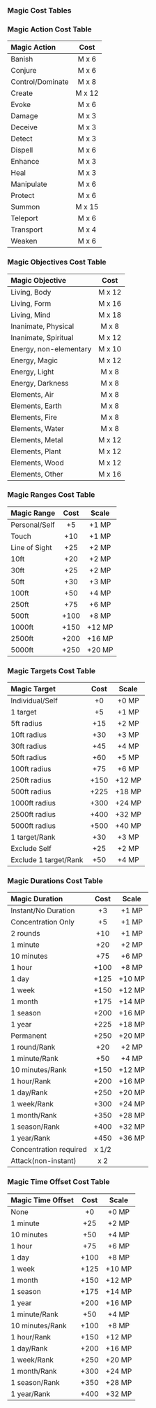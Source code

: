 ### Magic Cost Tables

### Magic Action Cost Table

| Magic Action  | Cost |
|:---------------|:--------:|
| Banish | M x 6 |
| Conjure | M x 6 |
| Control/Dominate | M x 8 |
| Create | M x 12 |
| Evoke | M x 6 |
| Damage | M x 3 |
| Deceive | M x 3 |
| Detect | M x 3 |
| Dispell | M x 6 |
| Enhance | M x 3 |
| Heal | M x 3 |
| Manipulate | M x 6 |
| Protect | M x 6 |
| Summon | M x 15 |
| Teleport | M x 6 |
| Transport | M x 4 |
| Weaken | M x 6 |


### Magic Objectives Cost Table

| Magic Objective  | Cost |
|:---------------|:--------:|
| Living, Body | M x 12 |
| Living, Form | M x 16 |
| Living, Mind | M x 18 |
| Inanimate, Physical | M x 8 |
| Inanimate, Spiritual | M x 12 |
| Energy, non-elementary | M x 10 |
| Energy, Magic | M x 12 |
| Energy, Light | M x 8 |
| Energy, Darkness | M x 8 |
| Elements, Air | M x 8 |
| Elements, Earth | M x 8 |
| Elements, Fire | M x 8 |
| Elements, Water | M x 8 |
| Elements, Metal | M x 12 |
| Elements, Plant | M x 12 |
| Elements, Wood | M x 12 |
| Elements, Other | M x 16 |


### Magic Ranges Cost Table

| Magic Range  | Cost | Scale |
|:---------------|:--------:|:--------:|
| Personal/Self | +5 | +1 MP |
| Touch | +10 | +1 MP |
| Line of Sight | +25 | +2 MP |
| 10ft | +20 | +2 MP |
| 30ft | +25 | +2 MP |
| 50ft | +30 | +3 MP |
| 100ft | +50 | +4 MP |
| 250ft | +75 | +6 MP |
| 500ft | +100 | +8 MP |
| 1000ft | +150 | +12 MP |
| 2500ft | +200 | +16 MP |
| 5000ft | +250 | +20 MP |


### Magic Targets Cost Table

| Magic Target  | Cost | Scale |
|:---------------|:--------:|:--------:|
| Individual/Self | +0 | +0 MP |
| 1 target | +5 | +1 MP |
| 5ft radius | +15 | +2 MP |
| 10ft radius | +30 | +3 MP |
| 30ft radius | +45 | +4 MP |
| 50ft radius | +60 | +5 MP |
| 100ft radius | +75 | +6 MP |
| 250ft radius | +150 | +12 MP |
| 500ft radius | +225 | +18 MP |
| 1000ft radius | +300 | +24 MP |
| 2500ft radius | +400 | +32 MP |
| 5000ft radius | +500 | +40 MP |
| 1 target/Rank | +30 | +3 MP |
| Exclude Self | +25 | +2 MP |
| Exclude 1 target/Rank | +50 | +4 MP |


### Magic Durations Cost Table

| Magic Duration  | Cost | Scale |
|:---------------|:--------:|:--------:|
| Instant/No Duration | +3 | +1 MP |
| Concentration Only | +5 | +1 MP |
| 2 rounds | +10 | +1 MP |
| 1 minute | +20 | +2 MP |
| 10 minutes | +75 | +6 MP |
| 1 hour | +100 | +8 MP |
| 1 day | +125 | +10 MP |
| 1 week | +150 | +12 MP |
| 1 month | +175 | +14 MP |
| 1 season | +200 | +16 MP |
| 1 year | +225 | +18 MP |
| Permanent | +250 | +20 MP |
| 1 round/Rank | +20 | +2 MP |
| 1 minute/Rank | +50 | +4 MP |
| 10 minutes/Rank | +150 | +12 MP |
| 1 hour/Rank | +200 | +16 MP |
| 1 day/Rank | +250 | +20 MP |
| 1 week/Rank | +300 | +24 MP |
| 1 month/Rank | +350 | +28 MP |
| 1 season/Rank | +400 | +32 MP |
| 1 year/Rank | +450 | +36 MP |
| Concentration required | x 1/2 ||
| Attack(non-instant) | x 2 ||

### Magic Time Offset Cost Table

| Magic Time Offset | Cost | Scale |
|:---------------|:--------:|:--------:|
| None | +0 | +0 MP |
| 1 minute | +25 | +2 MP |
| 10 minutes | +50 | +4 MP |
| 1 hour | +75 | +6 MP |
| 1 day | +100 | +8 MP |
| 1 week | +125 | +10 MP |
| 1 month | +150 | +12 MP |
| 1 season | +175 | +14 MP |
| 1 year | +200 | +16 MP |
| 1 minute/Rank | +50 | +4 MP |
| 10 minutes/Rank | +100 | +8 MP |
| 1 hour/Rank | +150 | +12 MP |
| 1 day/Rank | +200 | +16 MP |
| 1 week/Rank | +250 | +20 MP |
| 1 month/Rank | +300 | +24 MP |
| 1 season/Rank | +350 | +28 MP |
| 1 year/Rank | +400 | +32 MP |

